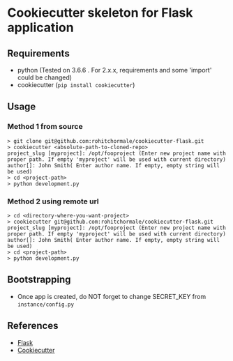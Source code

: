# Cookiecutter skeleton for Flask application


## Requirements

- python (Tested on 3.6.6 . For 2.x.x, requirements and some 'import' could be changed)
- cookiecutter (`pip install cookiecutter`)


## Usage


### Method 1 from source

    > git clone git@github.com:rohitchormale/cookiecutter-flask.git
    > cookiecutter <absolute-path-to-cloned-repo>
    project_slug [myproject]: /opt/fooproject (Enter new project name with proper path. If empty 'myproject' will be used with current directory)
    author[]: John Smith( Enter author name. If empty, empty string will be used)
    > cd <project-path>
    > python development.py

### Method 2 using remote url

    > cd <directory-where-you-want-project>
    > cookiecutter git@github.com:rohitchormale/cookiecutter-flask.git
    project_slug [myproject]: /opt/fooproject (Enter new project name with proper path. If empty 'myproject' will be used with current directory)
    author[]: John Smith( Enter author name. If empty, empty string will be used)
    > cd <project-path>
    > python development.py


## Bootstrapping

- Once app is created, do NOT forget to change SECRET_KEY from `instance/config.py`


## References

- [Flask](http://flask.pocoo.org)
- [Cookiecutter](https://cookiecutter.readthedocs.io/en/latest/)
